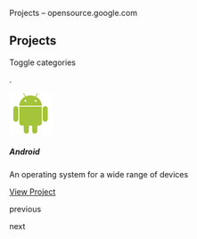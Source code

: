 Projects – opensource.google.com

## Projects

  Toggle categories

.

 ![Android logo](../_resources/3b70b7db0da683fb5f50ede7c6033e7d.png)

##### Android

An operating system for a wide range of devices

 [View Project](https://opensource.google.com/projects/android)

previous

next